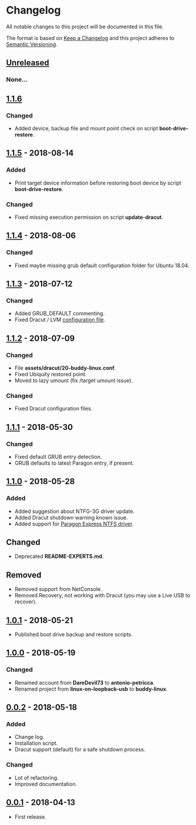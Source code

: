 # Changelog

All notable changes to this project will be documented in this file.

The format is based on [Keep a Changelog](https://keepachangelog.com/en/1.0.0/)
and this project adheres to [Semantic Versioning](https://semver.org/spec/v2.0.0.html).

## [Unreleased]

### None...

## [1.1.6]

### Changed

- Added device, backup file and mount point check on script **boot-drive-restore**.

## [1.1.5] - 2018-08-14

### Added

- Print target device information before restoring boot device by script **boot-drive-restore**.

### Changed

- Fixed missing execution permission on script **update-dracut**.

## [1.1.4] - 2018-08-06

### Changed

- Fixed maybe missing grub default configuration folder for Ubuntu 18.04.

## [1.1.3] - 2018-07-12

### Changed

- Added GRUB_DEFAULT commenting.
- Fixed Dracut / LVM [configuration file](https://github.com/antonio-petricca/buddy-linux/issues/2).

## [1.1.2] - 2018-07-09

### Changed

- File **assets/dracut/20-buddy-linux.conf**.
- Fixed Ubiquity restored point.
- Moved to lazy umount (fix /target umount issue).

### Changed

- Fixed Dracut configuration files.

## [1.1.1] - 2018-05-30

### Changed

- Fixed default GRUB entry detection.
- GRUB defaults to latest Paragon entry, if present.

## [1.1.0] - 2018-05-28

### Added

- Added suggestion about NTFG-3G driver update.
- Added Dracut shutdown warning known issue.
- Added support for [Paragon Express NTFS driver](https://www.paragon-software.com/home/ntfs-linux-professional/).

## Changed

- Deprecated **README-EXPERTS.md**.

## Removed

- Removed support from NetConsole.
- Removed Recovery, not working with Dracut (you may use a Live USB to recover).

## [1.0.1] - 2018-05-21

- Published boot drive backup and restore scripts.

## [1.0.0] - 2018-05-19

### Changed

- Renamed account from **DareDevil73** to **antonio-petricca**.
- Renamed project from **linux-on-loopback-usb** to **buddy-linux**.

## [0.0.2] - 2018-05-18

### Added

- Change log.
- Installation script.
- Dracut support (default) for a safe shutdown process.

### Changed

- Lot of refactoring.
- Improved documentation.

## [0.0.1] - 2018-04-13

- First release.

[Unreleased]: https://github.com/antonio-petricca/buddy-linux/tree/develop
[1.1.6]: https://github.com/antonio-petricca/buddy-linux/compare/1.1.5...1.1.6
[1.1.5]: https://github.com/antonio-petricca/buddy-linux/compare/1.1.4...1.1.5
[1.1.4]: https://github.com/antonio-petricca/buddy-linux/compare/1.1.3...1.1.4
[1.1.3]: https://github.com/antonio-petricca/buddy-linux/compare/1.1.2...1.1.3
[1.1.2]: https://github.com/antonio-petricca/buddy-linux/compare/1.1.1...1.1.2
[1.1.1]: https://github.com/antonio-petricca/buddy-linux/compare/1.1.0...1.1.1
[1.1.0]: https://github.com/antonio-petricca/buddy-linux/compare/1.0.1...1.1.0
[1.0.1]: https://github.com/antonio-petricca/buddy-linux/compare/1.0.0...1.0.1
[1.0.0]: https://github.com/antonio-petricca/buddy-linux/compare/0.0.2...1.0.0
[0.0.2]: https://github.com/antonio-petricca/buddy-linux/compare/0.0.1...0.0.2
[0.0.1]: https://github.com/antonio-petricca/buddy-linux/tree/0.0.1